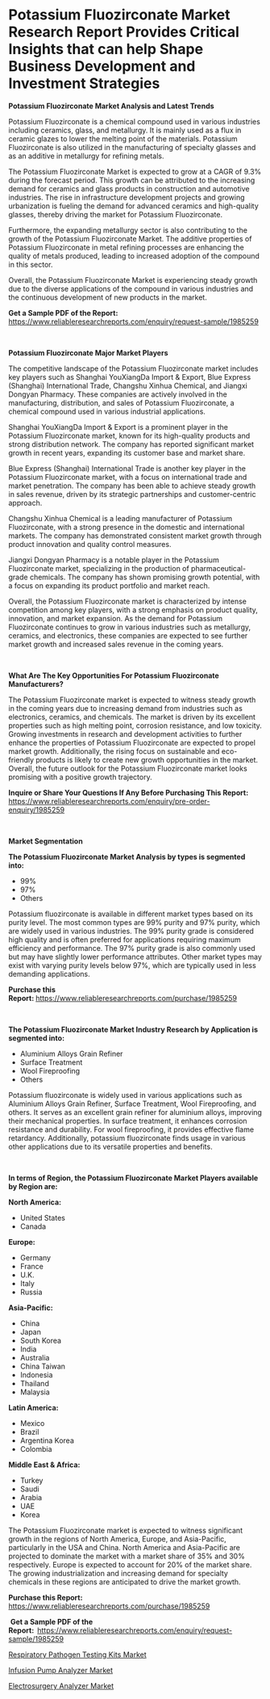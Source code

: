 <p><h1>Potassium Fluozirconate Market Research Report Provides Critical Insights that can help Shape Business Development and Investment Strategies</h1></p><p><strong>Potassium Fluozirconate Market Analysis and Latest Trends</strong></p>
<p><p>Potassium Fluozirconate is a chemical compound used in various industries including ceramics, glass, and metallurgy. It is mainly used as a flux in ceramic glazes to lower the melting point of the materials. Potassium Fluozirconate is also utilized in the manufacturing of specialty glasses and as an additive in metallurgy for refining metals.</p><p>The Potassium Fluozirconate Market is expected to grow at a CAGR of 9.3% during the forecast period. This growth can be attributed to the increasing demand for ceramics and glass products in construction and automotive industries. The rise in infrastructure development projects and growing urbanization is fueling the demand for advanced ceramics and high-quality glasses, thereby driving the market for Potassium Fluozirconate.</p><p>Furthermore, the expanding metallurgy sector is also contributing to the growth of the Potassium Fluozirconate Market. The additive properties of Potassium Fluozirconate in metal refining processes are enhancing the quality of metals produced, leading to increased adoption of the compound in this sector.</p><p>Overall, the Potassium Fluozirconate Market is experiencing steady growth due to the diverse applications of the compound in various industries and the continuous development of new products in the market.</p></p>
<p><strong>Get a Sample PDF of the Report:&nbsp;</strong> <a href="https://www.reliableresearchreports.com/enquiry/request-sample/1985259">https://www.reliableresearchreports.com/enquiry/request-sample/1985259</a></p>
<p>&nbsp;</p>
<p><strong>Potassium Fluozirconate Major Market Players</strong></p>
<p><p>The competitive landscape of the Potassium Fluozirconate market includes key players such as Shanghai YouXiangDa Import & Export, Blue Express (Shanghai) International Trade, Changshu Xinhua Chemical, and Jiangxi Dongyan Pharmacy. These companies are actively involved in the manufacturing, distribution, and sales of Potassium Fluozirconate, a chemical compound used in various industrial applications.</p><p>Shanghai YouXiangDa Import & Export is a prominent player in the Potassium Fluozirconate market, known for its high-quality products and strong distribution network. The company has reported significant market growth in recent years, expanding its customer base and market share.</p><p>Blue Express (Shanghai) International Trade is another key player in the Potassium Fluozirconate market, with a focus on international trade and market penetration. The company has been able to achieve steady growth in sales revenue, driven by its strategic partnerships and customer-centric approach.</p><p>Changshu Xinhua Chemical is a leading manufacturer of Potassium Fluozirconate, with a strong presence in the domestic and international markets. The company has demonstrated consistent market growth through product innovation and quality control measures.</p><p>Jiangxi Dongyan Pharmacy is a notable player in the Potassium Fluozirconate market, specializing in the production of pharmaceutical-grade chemicals. The company has shown promising growth potential, with a focus on expanding its product portfolio and market reach.</p><p>Overall, the Potassium Fluozirconate market is characterized by intense competition among key players, with a strong emphasis on product quality, innovation, and market expansion. As the demand for Potassium Fluozirconate continues to grow in various industries such as metallurgy, ceramics, and electronics, these companies are expected to see further market growth and increased sales revenue in the coming years.</p></p>
<p>&nbsp;</p>
<p><strong>What Are The Key Opportunities For Potassium Fluozirconate Manufacturers?</strong></p>
<p><p>The Potassium Fluozirconate market is expected to witness steady growth in the coming years due to increasing demand from industries such as electronics, ceramics, and chemicals. The market is driven by its excellent properties such as high melting point, corrosion resistance, and low toxicity. Growing investments in research and development activities to further enhance the properties of Potassium Fluozirconate are expected to propel market growth. Additionally, the rising focus on sustainable and eco-friendly products is likely to create new growth opportunities in the market. Overall, the future outlook for the Potassium Fluozirconate market looks promising with a positive growth trajectory.</p></p>
<p><strong>Inquire or Share Your Questions If Any Before Purchasing This Report:</strong> <a href="https://www.reliableresearchreports.com/enquiry/pre-order-enquiry/1985259">https://www.reliableresearchreports.com/enquiry/pre-order-enquiry/1985259</a></p>
<p>&nbsp;</p>
<p><strong>Market Segmentation</strong></p>
<p><strong>The Potassium Fluozirconate Market Analysis by types is segmented into:</strong></p>
<p><ul><li>99%</li><li>97%</li><li>Others</li></ul></p>
<p><p>Potassium fluozirconate is available in different market types based on its purity level. The most common types are 99% purity and 97% purity, which are widely used in various industries. The 99% purity grade is considered high quality and is often preferred for applications requiring maximum efficiency and performance. The 97% purity grade is also commonly used but may have slightly lower performance attributes. Other market types may exist with varying purity levels below 97%, which are typically used in less demanding applications.</p></p>
<p><strong>Purchase this Report:&nbsp;</strong><a href="https://www.reliableresearchreports.com/purchase/1985259">https://www.reliableresearchreports.com/purchase/1985259</a></p>
<p>&nbsp;</p>
<p><strong>The Potassium Fluozirconate Market Industry Research by Application is segmented into:</strong></p>
<p><ul><li>Aluminium Alloys Grain Refiner</li><li>Surface Treatment</li><li>Wool Fireproofing</li><li>Others</li></ul></p>
<p><p>Potassium fluozirconate is widely used in various applications such as Aluminium Alloys Grain Refiner, Surface Treatment, Wool Fireproofing, and others. It serves as an excellent grain refiner for aluminium alloys, improving their mechanical properties. In surface treatment, it enhances corrosion resistance and durability. For wool fireproofing, it provides effective flame retardancy. Additionally, potassium fluozirconate finds usage in various other applications due to its versatile properties and benefits.</p></p>
<p>&nbsp;</p>
<p><strong>In terms of Region, the Potassium Fluozirconate Market Players available by Region are:</strong></p>
<p>
    <p> <strong> North America: </strong>
        <ul>
            <li>United States</li>
            <li>Canada</li>
        </ul>
        </p> 
    <p> <strong> Europe: </strong>
        <ul>
            <li>Germany</li>
            <li>France</li>
            <li>U.K.</li>
            <li>Italy</li>
            <li>Russia</li>
        </ul>
        </p> 
    <p> <strong> Asia-Pacific: </strong>
        <ul>
            <li>China</li>
            <li>Japan</li>
            <li>South Korea</li>
            <li>India</li>
            <li>Australia</li>
            <li>China Taiwan</li>
            <li>Indonesia</li>
            <li>Thailand</li>
            <li>Malaysia</li>
        </ul>
        </p> 
    <p> <strong> Latin America: </strong>
        <ul>
            <li>Mexico</li>
            <li>Brazil</li>
            <li>Argentina Korea</li>
            <li>Colombia</li>
        </ul>
        </p> 
    <p> <strong> Middle East & Africa: </strong>
        <ul>
            <li>Turkey</li>
            <li>Saudi</li>
            <li>Arabia</li>
            <li>UAE</li>
            <li>Korea</li>
        </ul>
    </p>
    </p>
<p><p>The Potassium Fluozirconate market is expected to witness significant growth in the regions of North America, Europe, and Asia-Pacific, particularly in the USA and China. North America and Asia-Pacific are projected to dominate the market with a market share of 35% and 30% respectively. Europe is expected to account for 20% of the market share. The growing industrialization and increasing demand for specialty chemicals in these regions are anticipated to drive the market growth.</p></p>
<p><strong>Purchase this Report: </strong><a href="https://www.reliableresearchreports.com/purchase/1985259">https://www.reliableresearchreports.com/purchase/1985259</a></p>
<p>&nbsp;<strong>Get a Sample PDF of the Report:&nbsp;&nbsp;</strong><a href="https://www.reliableresearchreports.com/enquiry/request-sample/1985259">https://www.reliableresearchreports.com/enquiry/request-sample/1985259</a></p>
<p><strong></strong></p>
<p><p><a href="https://view.publitas.com/reportprime-1/respiratory-pathogen-testing-kits-market-size-reflecting-a-forecast-till-2030-market-by-type-by-application-and-by-geography/">Respiratory Pathogen Testing Kits Market</a></p><p><a href="https://view.publitas.com/reportprime-1/infusion-pump-analyzer-market-size-and-examines-its-market-scope-with-a-primary-focus-on-growth-opportunities-and-forecasted-trends-spanning-from-2023-to-2030/">Infusion Pump Analyzer Market</a></p><p><a href="https://view.publitas.com/reportprime-1/insights-into-electrosurgery-analyzer-market-size-analysing-market-share-trends-and-growth-from-2023-to-2030/">Electrosurgery Analyzer Market</a></p></p>